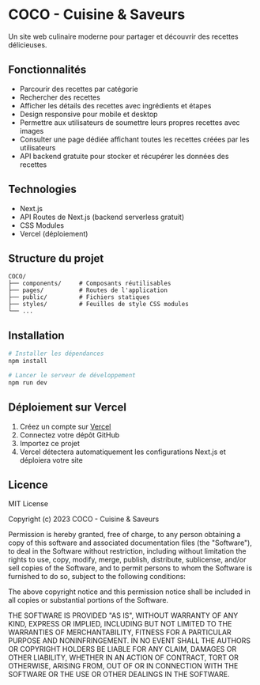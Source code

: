# COCO - Cuisine & Saveurs

Un site web culinaire moderne pour partager et découvrir des recettes délicieuses.

## Fonctionnalités

- Parcourir des recettes par catégorie
- Rechercher des recettes
- Afficher les détails des recettes avec ingrédients et étapes
- Design responsive pour mobile et desktop
- Permettre aux utilisateurs de soumettre leurs propres recettes avec images
- Consulter une page dédiée affichant toutes les recettes créées par les utilisateurs
- API backend gratuite pour stocker et récupérer les données des recettes

## Technologies

- Next.js
- API Routes de Next.js (backend serverless gratuit)
- CSS Modules
- Vercel (déploiement)

## Structure du projet

```
COCO/
├── components/     # Composants réutilisables
├── pages/          # Routes de l'application
├── public/         # Fichiers statiques
├── styles/         # Feuilles de style CSS modules
└── ...
```

## Installation

```bash
# Installer les dépendances
npm install

# Lancer le serveur de développement
npm run dev
```

## Déploiement sur Vercel

1. Créez un compte sur [Vercel](https://vercel.com)
2. Connectez votre dépôt GitHub
3. Importez ce projet
4. Vercel détectera automatiquement les configurations Next.js et déploiera votre site

## Licence

MIT License

Copyright (c) 2023 COCO - Cuisine & Saveurs

Permission is hereby granted, free of charge, to any person obtaining a copy
of this software and associated documentation files (the "Software"), to deal
in the Software without restriction, including without limitation the rights
to use, copy, modify, merge, publish, distribute, sublicense, and/or sell
copies of the Software, and to permit persons to whom the Software is
furnished to do so, subject to the following conditions:

The above copyright notice and this permission notice shall be included in all
copies or substantial portions of the Software.

THE SOFTWARE IS PROVIDED "AS IS", WITHOUT WARRANTY OF ANY KIND, EXPRESS OR
IMPLIED, INCLUDING BUT NOT LIMITED TO THE WARRANTIES OF MERCHANTABILITY,
FITNESS FOR A PARTICULAR PURPOSE AND NONINFRINGEMENT. IN NO EVENT SHALL THE
AUTHORS OR COPYRIGHT HOLDERS BE LIABLE FOR ANY CLAIM, DAMAGES OR OTHER
LIABILITY, WHETHER IN AN ACTION OF CONTRACT, TORT OR OTHERWISE, ARISING FROM,
OUT OF OR IN CONNECTION WITH THE SOFTWARE OR THE USE OR OTHER DEALINGS IN THE
SOFTWARE.